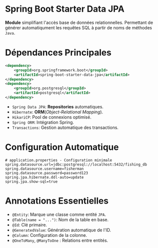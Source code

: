 # Spring Boot Starter Data JPA
__Module__ simplifiant l'accès base de données relationnelles. Permettant de générer automatiqument les requêtes SQL à partir de noms de méthodes `Java`.

# Dépendances Principales
```xml
<dependency>
    <groupId>org.springframework.boot</groupId>
    <artifactId>spring-boot-starter-data-jpa</artifactId>
</dependency>
<dependency>
    <groupId>org.postgresql</groupId>
    <artifactId>postgresql</artifactId>
</dependency>
```

- `Spring Data JPA`: __Repositories__ automatiques.
- `Hibernate`: __ORM__(_Object-Relational Mapping_).
- `HikariCP`: Pool de connexions optimisé.
- `Spring ORM`: Intégration Spring.
- `Transactions`: Gestion automatique des transactions.

# Configuration Automatique
```properties
# application.properties - Configuration minimale
spring.datasource.url=jdbc:postgresql://localhost:5432/fishing_db
spring.datasource.username=fisherman
spring.datasource.password=password123
spring.jpa.hibernate.ddl-auto=update
spring.jpa.show-sql=true
```

# Annotations Essentielles
- `@Entity`: Marque une classe comme entité `JPA`.
- `@Table(name = "...")`: Nom de la table en base.
- `@Id`: Clé primaire.
- `@GeneratedValue`: Génération automatique de l'ID.
- `@Column`: Configuration de la colonne.
- `@OneToMany`, `@ManyToOne` : Relations entre entités.

